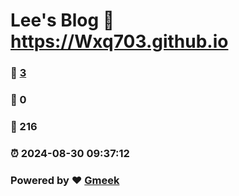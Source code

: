 # Lee's Blog :link: https://Wxq703.github.io 
### :page_facing_up: [3](https://Wxq703.github.io/tag.html) 
### :speech_balloon: 0 
### :hibiscus: 216 
### :alarm_clock: 2024-08-30 09:37:12 
### Powered by :heart: [Gmeek](https://github.com/Meekdai/Gmeek)
